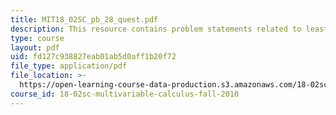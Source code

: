 ```yaml
---
title: MIT18_02SC_pb_28_quest.pdf
description: This resource contains problem statements related to least squares.
type: course
layout: pdf
uid: fd127c938827eab01ab5d0aff1b20f72
file_type: application/pdf
file_location: >-
  https://open-learning-course-data-production.s3.amazonaws.com/18-02sc-multivariable-calculus-fall-2010/fd127c938827eab01ab5d0aff1b20f72_MIT18_02SC_pb_28_quest.pdf
course_id: 18-02sc-multivariable-calculus-fall-2010
---
```

